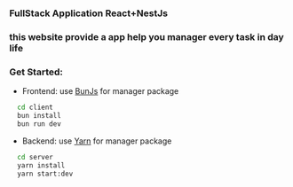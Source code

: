 <h3>FullStack Application <b>React</b>+<b>NestJs</b></h3>

### this website provide a app help you manager every task in day life

### Get Started:
- Frontend: use [BunJs](https://bun.sh) for manager package
```bash
  cd client
  bun install
  bun run dev
```
- Backend: use [Yarn](https://yarnpkg.com) for manager package
```bash
  cd server
  yarn install
  yarn start:dev
```

